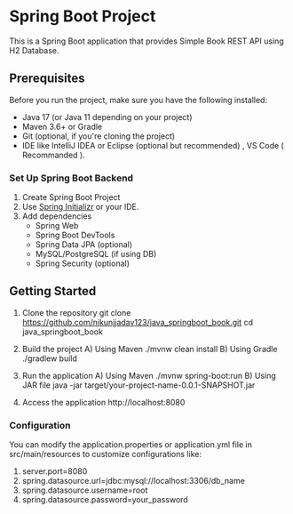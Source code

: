 # Spring Boot Project

This is a Spring Boot application that provides Simple Book REST API using H2 Database.

## Prerequisites

Before you run the project, make sure you have the following installed:

- Java 17 (or Java 11 depending on your project)
- Maven 3.6+ or Gradle
- Git (optional, if you're cloning the project)
- IDE like IntelliJ IDEA or Eclipse (optional but recommended) , VS Code ( Recommanded ).

### Set Up Spring Boot Backend
  1. Create Spring Boot Project
  2. Use [Spring Initializr](https://start.spring.io/) or your IDE.
  3. Add dependencies
     - Spring Web
     - Spring Boot DevTools
     - Spring Data JPA (optional)
     - MySQL/PostgreSQL (if using DB)
     - Spring Security (optional)

## Getting Started

1. Clone the repository
git clone https://github.com/nikunjjadav123/java_springboot_book.git
cd java_springboot_book

2. Build the project
  A) Using Maven
      ./mvnw clean install
  B) Using Gradle
      ./gradlew build
   
4. Run the application
  A) Using Maven
      ./mvnw spring-boot:run
  B) Using JAR file
      java -jar target/your-project-name-0.0.1-SNAPSHOT.jar

5. Access the application
   http://localhost:8080
   
### Configuration
You can modify the application.properties or application.yml file in src/main/resources to customize configurations like:

1. server.port=8080
2. spring.datasource.url=jdbc:mysql://localhost:3306/db_name
3. spring.datasource.username=root
4. spring.datasource.password=your_password


   
